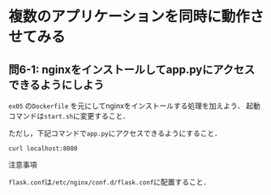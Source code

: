 # 複数のアプリケーションを同時に動作させてみる

## 問6-1: nginxをインストールしてapp.pyにアクセスできるようにしよう

`ex05` の`Dockerfile` を元にしてnginxをインストールする処理を加えよう．
起動コマンドは`start.sh`に変更すること．

ただし，下記コマンドで`app.py`にアクセスできるようにすること．
```
curl localhost:8080
```

注意事項

`flask.conf`は`/etc/nginx/conf.d/flask.conf`に配置すること．
